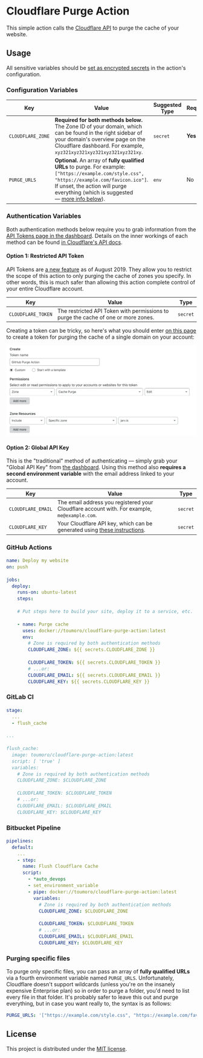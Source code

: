 # Cloudflare Purge Action

This simple action calls the [Cloudflare API](https://api.cloudflare.com/#zone-purge-all-files) to purge the cache of your website.

## Usage

All sensitive variables should be [set as encrypted secrets](https://help.github.com/en/articles/virtual-environments-for-github-actions#creating-and-using-secrets-encrypted-variables) in the action's configuration.

### Configuration Variables

| Key | Value | Suggested Type | Required |
| ------------- | ------------- | ------------- | ------------- |
| `CLOUDFLARE_ZONE` | **Required for both methods below.** The Zone ID of your domain, which can be found in the right sidebar of your domain's overview page on the Cloudflare dashboard. For example, `xyz321xyz321xyz321xyz321xyz321xy`. | `secret` | **Yes** |
| `PURGE_URLS` | **Optional.** An array of **fully qualified URLs** to purge. For example: `["https://example.com/style.css", "https://example.com/favicon.ico"]`. If unset, the action will purge everything (which is suggested — [more info below](#purging-specific-files)). | `env` | No |

### Authentication Variables

Both authentication methods below require you to grab information from the [API Tokens page in the dashboard](https://dash.cloudflare.com/profile/api-tokens). Details on the inner workings of each method can be found [in Cloudflare's API docs](https://api.cloudflare.com/#getting-started-requests).

#### Option 1: Restricted API Token

API Tokens are [a new feature](https://blog.cloudflare.com/api-tokens-general-availability/) as of August 2019. They allow you to restrict the scope of this action to only purging the cache of zones you specify. In other words, this is much safer than allowing this action complete control of your entire Cloudflare account.

| Key | Value | Type |
| ------------- | ------------- | ------------- |
| `CLOUDFLARE_TOKEN` | The restricted API Token with permissions to purge the cache of one or more zones. | `secret` |

Creating a token can be tricky, so here's what you should enter [on this page](https://dash.cloudflare.com/profile/api-tokens) to create a token for purging the cache of a single domain on your account:

![Creating an API Token for purging](tokens.png)

#### Option 2: Global API Key

This is the "traditional" method of authenticating — simply grab your "Global API Key" from [the dashboard](https://dash.cloudflare.com/profile/api-tokens). Using this method also **requires a second environment variable** with the email address linked to your account.

| Key | Value | Type |
| ------------- | ------------- | ------------- |
| `CLOUDFLARE_EMAIL` | The email address you registered your Cloudflare account with. For example, `me@example.com`. | `secret` |
| `CLOUDFLARE_KEY` | Your Cloudflare API key, which can be generated using [these instructions](https://support.cloudflare.com/hc/en-us/articles/200167836-Where-do-I-find-my-Cloudflare-API-key-). | `secret` |

### GitHub Actions

```yaml
name: Deploy my website
on: push

jobs:
  deploy:
    runs-on: ubuntu-latest
    steps:

    # Put steps here to build your site, deploy it to a service, etc.

    - name: Purge cache
      uses: docker://toumoro/cloudflare-purge-action:latest
      env:
        # Zone is required by both authentication methods
        CLOUDFLARE_ZONE: ${{ secrets.CLOUDFLARE_ZONE }}

        CLOUDFLARE_TOKEN: ${{ secrets.CLOUDFLARE_TOKEN }}
        # ...or:
        CLOUDFLARE_EMAIL: ${{ secrets.CLOUDFLARE_EMAIL }}
        CLOUDFLARE_KEY: ${{ secrets.CLOUDFLARE_KEY }}
```

### GitLab CI

```yaml
stage:
  ...
  - flush_cache

...

flush_cache:
  image: toumoro/cloudflare-purge-action:latest
  script: [ 'true' ]
  variables:
    # Zone is required by both authentication methods
    CLOUDFLARE_ZONE: $CLOUDFLARE_ZONE

    CLOUDFLARE_TOKEN: $CLOUDFLARE_TOKEN
    # ...or:
    CLOUDFLARE_EMAIL: $CLOUDFLARE_EMAIL
    CLOUDFLARE_KEY: $CLOUDFLARE_KEY
```

### Bitbucket Pipeline

```yaml
pipelines:
  default:
    ...
    - step:
      name: Flush Cloudflare Cache
      script:
        - *auto_devops
        - set_environment_variable
        - pipe: docker://toumoro/cloudflare-purge-action:latest
          variables:
            # Zone is required by both authentication methods
            CLOUDFLARE_ZONE: $CLOUDFLARE_ZONE

            CLOUDFLARE_TOKEN: $CLOUDFLARE_TOKEN
            # ...or:
            CLOUDFLARE_EMAIL: $CLOUDFLARE_EMAIL
            CLOUDFLARE_KEY: $CLOUDFLARE_KEY
```

### Purging specific files

To purge only specific files, you can pass an array of **fully qualified URLs** via a fourth environment variable named `PURGE_URLS`. Unfortunately, Cloudflare doesn't support wildcards (unless you're on the insanely expensive Enterprise plan) so in order to purge a folder, you'd need to list every file in that folder. It's probably safer to leave this out and purge everything, but in case you want really to, the syntax is as follows:

```yaml
PURGE_URLS: '["https://example.com/style.css", "https://example.com/favicon.ico"]'
```

## License

This project is distributed under the [MIT license](LICENSE).
